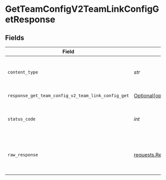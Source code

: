 # GetTeamConfigV2TeamLinkConfigGetResponse


## Fields

| Field                                                                                                                                                                                                | Type                                                                                                                                                                                                 | Required                                                                                                                                                                                             | Description                                                                                                                                                                                          |
| ---------------------------------------------------------------------------------------------------------------------------------------------------------------------------------------------------- | ---------------------------------------------------------------------------------------------------------------------------------------------------------------------------------------------------- | ---------------------------------------------------------------------------------------------------------------------------------------------------------------------------------------------------- | ---------------------------------------------------------------------------------------------------------------------------------------------------------------------------------------------------- |
| `content_type`                                                                                                                                                                                       | *str*                                                                                                                                                                                                | :heavy_check_mark:                                                                                                                                                                                   | HTTP response content type for this operation                                                                                                                                                        |
| `response_get_team_config_v2_team_link_config_get`                                                                                                                                                   | [Optional[operations.GetTeamConfigV2TeamLinkConfigGetResponseGetTeamConfigV2TeamLinkConfigGet]](../../models/operations/getteamconfigv2teamlinkconfiggetresponsegetteamconfigv2teamlinkconfigget.md) | :heavy_minus_sign:                                                                                                                                                                                   | Successful Response                                                                                                                                                                                  |
| `status_code`                                                                                                                                                                                        | *int*                                                                                                                                                                                                | :heavy_check_mark:                                                                                                                                                                                   | HTTP response status code for this operation                                                                                                                                                         |
| `raw_response`                                                                                                                                                                                       | [requests.Response](https://requests.readthedocs.io/en/latest/api/#requests.Response)                                                                                                                | :heavy_minus_sign:                                                                                                                                                                                   | Raw HTTP response; suitable for custom response parsing                                                                                                                                              |